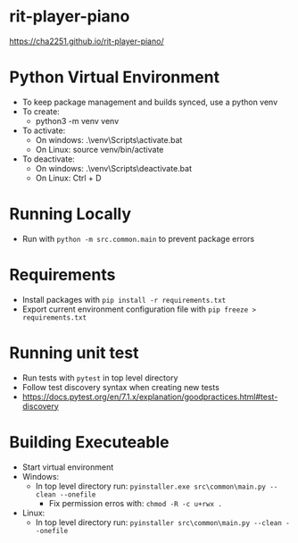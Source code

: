 # rit-player-piano

https://cha2251.github.io/rit-player-piano/

# Python Virtual Environment
- To keep package management and builds synced, use a python venv
- To create: 
    - python3 -m venv venv
- To activate:
    - On windows: .\venv\Scripts\activate.bat
    - On Linux: source venv/bin/activate
- To deactivate:
    - On windows: .\venv\Scripts\deactivate.bat
    - On Linux: Ctrl + D

# Running Locally
- Run with `python -m src.common.main` to prevent package errors

# Requirements
- Install packages with `pip install -r requirements.txt`
- Export current environment configuration file with `pip freeze > requirements.txt`

# Running unit test
- Run tests with `pytest` in top level directory
- Follow test discovery syntax when creating new tests 
 - https://docs.pytest.org/en/7.1.x/explanation/goodpractices.html#test-discovery

# Building Executeable
- Start virtual environment
- Windows:
    - In top level directory run: `pyinstaller.exe src\common\main.py --clean --onefile`
        - Fix permission erros with: `chmod -R -c u+rwx .`
- Linux:
    - In top level directory run: `pyinstaller src\common\main.py --clean --onefile`